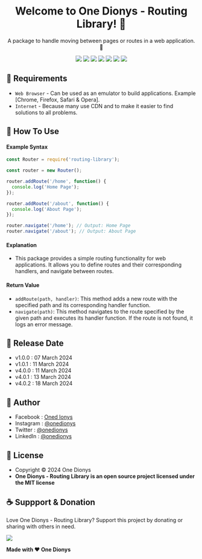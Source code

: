 <h1 align="center">Welcome to One Dionys - Routing Library! 👋 </h1>

<p align="center">A package to handle moving between pages or routes in a web application. 💖 </p>

<p align="center">
<img src="https://img.shields.io/github/contributors/onedionys/onedionys-routing-library?style=flat-square">
<img src="https://img.shields.io/github/issues/onedionys/onedionys-routing-library?style=flat-square">
<img src="https://img.shields.io/github/stars/onedionys/onedionys-routing-library?style=flat-square"> 
<img src="https://img.shields.io/github/forks/onedionys/onedionys-routing-library?style=flat-square">
<img src="https://img.shields.io/github/last-commit/onedionys/onedionys-routing-library.svg?style=flat-square">
<img src="https://img.shields.io/github/languages/code-size/onedionys/onedionys-routing-library?style=flat-square">
<img src="https://img.shields.io/github/license/onedionys/onedionys-routing-library?style=flat-square">
</p>

## 💾 Requirements

* `Web Browser` - Can be used as an emulator to build applications. Example [Chrome, Firefox, Safari & Opera].
* `Internet` - Because many use CDN and to make it easier to find solutions to all problems.

## 🎯 How To Use

#### Example Syntax

```javascript
const Router = require('routing-library');

const router = new Router();

router.addRoute('/home', function() {
  console.log('Home Page');
});

router.addRoute('/about', function() {
  console.log('About Page');
});

router.navigate('/home'); // Output: Home Page
router.navigate('/about'); // Output: About Page
```

#### Explanation

* This package provides a simple routing functionality for web applications. It allows you to define routes and their corresponding handlers, and navigate between routes.

#### Return Value

* `addRoute(path, handler)`: This method adds a new route with the specified path and its corresponding handler function.
* `navigate(path)`: This method navigates to the route specified by the given path and executes its handler function. If the route is not found, it logs an error message.

## 📆 Release Date

* v1.0.0 : 07 March 2024
* v1.0.1 : 11 March 2024
* v4.0.0 : 11 March 2024
* v4.0.1 : 13 March 2024
* v4.0.2 : 18 March 2024

## 🧑 Author

* Facebook : <a href="https://www.facebook.com/theonedionys"> Oned Ionys</a>
* Instagram : <a href="https://www.instagram.com/onedionys/"> @onedionys</a>
* Twitter : <a href="https://twitter.com/onedionys"> @onedionys</a>
* LinkedIn :  <a href="https://www.linkedin.com/in/onedionys/"> @onedionys</a>

## 📝 License

* Copyright © 2024 One Dionys
* **One Dionys - Routing Library is an open source project licensed under the MIT license**

## ☕️ Suppport & Donation

Love One Dionys - Routing Library? Support this project by donating or sharing with others in need.

<a href="https://www.buymeacoffee.com/onedionys"><img src="https://img.shields.io/badge/Buy_Me_A_Coffee-FFDD00?style=for-the-badge&logo=buy-me-a-coffee&logoColor=black"/> </a>

**Made with ❤️ One Dionys**
